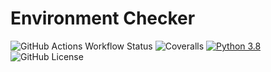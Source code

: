# Environment Checker

![GitHub Actions Workflow Status](https://img.shields.io/github/actions/workflow/status/joe-mccarthy/environment-checker/build-test.yml?style=for-the-badge)
![Coveralls](https://img.shields.io/coverallsCoverage/github/joe-mccarthy/environment-checker?style=for-the-badge) 
[![Python 3.8](https://img.shields.io/badge/python-3.8-blue.svg?style=for-the-badge)](https://www.python.org/downloads/release/python-380/)
![GitHub License](https://img.shields.io/github/license/joe-mccarthy/environment-checker?style=for-the-badge)

